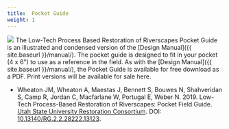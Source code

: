 ```yaml
---
title:  Pocket Guide
weight: 1
---
```



<img class="float-right" src="{{ site.baseurl }}/assets/images/covers/pocket_guide_cover_300w.png"> 
The  Low-Tech Process Based Restoration of Riverscapes Pocket Guide is an illustrated and condensed version of the [Design Manual]({{ site.baseurl }}/manual/). The pocket guide is designed to fit in your pocket (4 x 6") to use as a reference in the field. As with the [Design Manual]({{ site.baseurl }}/manual/), the Pocket Guide is available for free download as a PDF. Print versions will be available for sale here.   

- Wheaton JM, Wheaton A, Maestas J, Bennett S, Bouwes N, Shahveridan S, Camp R, Jordan C, Macfarlane W, Portugal E, Weber N. 2019. Low-Tech Process-Based Restoration of Riverscapes: Pocket Field Guide. [Utah State University Restoration Consortium](http://restoration.usu.edu). DOI: [10.13140/RG.2.2.28222.13123](http://dx.doi.org/10.13140/RG.2.2.28222.13123).
